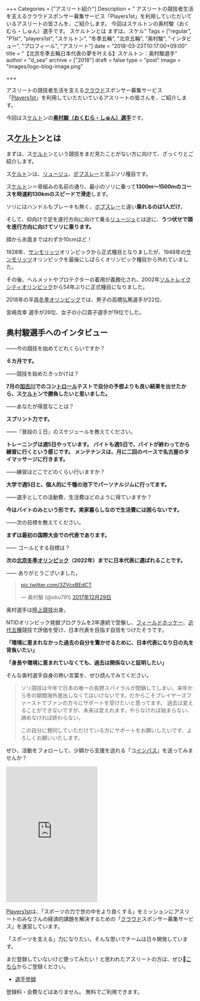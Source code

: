 +++
Categories = ["アスリート紹介"]
Description = " アスリートの競技者生活を支えるクラウドスポンサー募集サービス「Players1st」を利用していただいているアスリートの皆さんを、ご紹介します。  今回はスケルトンの奥村駿（おくむら・しゅん）選手です。  スケルトンとは  まずは、スケル"
Tags = ["regular", "P1st", "players1st", "スケルトン", "冬季五輪", "北京五輪", "奥村駿", "インタビュー", "プロフィール", "アスリート"]
date = "2018-03-23T10:17:00+09:00"
title = "【北京冬季五輪日本代表の夢を叶える】スケルトン：奥村駿選手"
author = "d_sea"
archive = ["2018"]
draft = false
type = "post"
image = "images/logo-blog-image.png"

+++

<body>
<p>アスリートの競技者生活を支える<a class="keyword" href="http://d.hatena.ne.jp/keyword/%A5%AF%A5%E9%A5%A6%A5%C9">クラウド</a>スポンサー募集サービス「<a href="https://players1.st/">Players1st</a>」を利用していただいているアスリートの皆さんを、ご紹介します。</p>




<p>今回はス<a class="keyword" href="http://d.hatena.ne.jp/keyword/%A5%B1%A5%EB%A5%C8">ケルト</a>ンの<a href="https://players1.st/okuoku7613"><strong>奥村駿（おくむら・しゅん）選手</strong></a>です。</p>




<h2>ス<a class="keyword" href="http://d.hatena.ne.jp/keyword/%A5%B1%A5%EB%A5%C8">ケルト</a>ンとは</h2>




<p>まずは、ス<a class="keyword" href="http://d.hatena.ne.jp/keyword/%A5%B1%A5%EB%A5%C8">ケルト</a>ンという競技をまだ見たことがない方に向けて、ざっくりとご紹介します。</p>




<p>ス<a class="keyword" href="http://d.hatena.ne.jp/keyword/%A5%B1%A5%EB%A5%C8">ケルト</a>ンは、<a class="keyword" href="http://d.hatena.ne.jp/keyword/%A5%EA%A5%E5%A1%BC%A5%B8%A5%E5">リュージュ</a>、<a class="keyword" href="http://d.hatena.ne.jp/keyword/%A5%DC%A5%D6%A5%B9%A5%EC%A1%BC">ボブスレー</a>と並ぶソリ種目です。</p>




<p>ス<a class="keyword" href="http://d.hatena.ne.jp/keyword/%A5%B1%A5%EB%A5%C8">ケルト</a>ン＝骨組みの名前の通り、最小のソリに乗って<strong>1300m～1500mのコースを時速約130kmのスピードで滑走</strong>します。</p>




<p>ソリにはハンドルもブレーキも無く、<a class="keyword" href="http://d.hatena.ne.jp/keyword/%A5%DC%A5%D6%A5%B9%A5%EC%A1%BC">ボブスレー</a>と違い<strong>乗れるのは1人だけ</strong>。</p>




<p>そして、仰向けで足を進行方向に向けて乗る<a class="keyword" href="http://d.hatena.ne.jp/keyword/%A5%EA%A5%E5%A1%BC%A5%B8%A5%E5">リュージュ</a>とは逆に、<strong>うつ伏せで頭を進行方向に向けてソリに乗ります。</strong></p>




<p>顔から氷面まではわずか10cmほど！</p>




<p>1928年、<a class="keyword" href="http://d.hatena.ne.jp/keyword/%A5%B5%A5%F3%A5%E2%A5%EA%A5%C3%A5%C4">サンモリッツ</a>オリンピックから正式種目となりましたが、1948年の<a class="keyword" href="http://d.hatena.ne.jp/keyword/%A5%B5%A5%F3%A5%E2%A5%EA%A5%C3%A5%C4">サンモリッツ</a>オリンピックを最後にしばらくオリンピック種目から外れていました。</p>




<p>その後、ヘルメットやプロテクターの着用が義務化され、2002年<a class="keyword" href="http://d.hatena.ne.jp/keyword/%A5%BD%A5%EB%A5%C8%A5%EC%A5%A4%A5%AF%A5%B7%A5%C6%A5%A3%A5%AA%A5%EA%A5%F3%A5%D4%A5%C3%A5%AF">ソルトレイクシティオリンピック</a>から54年ぶりに正式種目になりました。</p>




<p>2018年の平昌<a class="keyword" href="http://d.hatena.ne.jp/keyword/%C5%DF%B5%A8%A5%AA%A5%EA%A5%F3%A5%D4%A5%C3%A5%AF">冬季オリンピック</a>では、男子の高橋弘篤選手が22位、</p>




<p>宮嶋克幸 選手が26位、女子の小口貴子選手が19位でした。</p>




<h2>奥村駿選手へのインタビュー</h2>




<p>――今の競技を始めてどれくらいですか？</p>




<p><strong>６カ月です。</strong></p>




<p>――競技を始めたきっかけは？</p>




<p><strong>7月の<a class="keyword" href="http://d.hatena.ne.jp/keyword/%B2%C3%B8%C5%C0%EE">加古川</a>でのコン<a class="keyword" href="http://d.hatena.ne.jp/keyword/%A5%C8%A5%ED%A1%BC%A5%EB">トロール</a>テストで自分の予想よりも良い結果を出せたから、ス<a class="keyword" href="http://d.hatena.ne.jp/keyword/%A5%B1%A5%EB%A5%C8">ケルト</a>ンで勝負したいと思いました。</strong></p>




<p>――あなたが得意なことは？</p>




<p><strong>スプリント力です。</strong></p>




<p>――『普段の１日』のスケジュールを教えてください。</p>




<p><strong>トレーニングは週5日やっています。
バイトも週5日で、バイトが終わってから練習に行くという感じです。
メンテナンスは、月に二回のペースで名古屋のタイマッサージに行きます。</strong></p>




<p>――練習はどこでどのくらい行いますか？</p>




<p><strong>大学で週5日と、個人的に千種の池下でパーソナルジムに行ってます。</strong></p>




<p>――選手としての活動費、生活費はどのように得ていますか？</p>




<p><strong>今はバイトのみという形です。実家暮らしなので生活費には困らないです。</strong></p>




<p>――次の目標を教えてください。</p>




<p><strong>まずは最初の国際大会での代表であります。</strong></p>




<p>―― ゴールとする目標は？</p>




<p><strong>次の<a class="keyword" href="http://d.hatena.ne.jp/keyword/%CB%CC%B5%FE%C5%DF%B5%A8%A5%AA%A5%EA%A5%F3%A5%D4%A5%C3%A5%AF">北京冬季オリンピック</a>（2022年）までに日本代表に選ばれることです。</strong></p>




<p>―― ありがとうございました。</p>




<blockquote class="twitter-tweet" data-lang="ja">
<p lang="und" dir="ltr"><a href="https://t.co/3ZVcxBEdCT">pic.twitter.com/3ZVcxBEdCT</a></p>— 奥村駿 (@oku791) <a href="https://twitter.com/oku791/status/946701806523990017?ref_src=twsrc%5Etfw">2017年12月29日</a>
</blockquote>


<script async src="https://platform.twitter.com/widgets.js" charset="utf-8"></script>


<p>奥村選手は<a class="keyword" href="http://d.hatena.ne.jp/keyword/%CE%A6%BE%E5%B6%A5%B5%BB">陸上競技</a>出身。</p>




<p>NTIDオリンピック発掘プログラムを2年連続で受験し、<a class="keyword" href="http://d.hatena.ne.jp/keyword/%A5%D5%A5%A3%A1%BC%A5%EB%A5%C9%A5%DB%A5%C3%A5%B1%A1%BC">フィールドホッケー</a>、<a class="keyword" href="http://d.hatena.ne.jp/keyword/%B6%E1%C2%E5%B8%DE%BC%EF">近代五種</a>競技で評価を受け、日本代表を目指す自信をつけたそうです。</p>




<p><strong>「環境に恵まれなかった過去の自分を驚かせるために、日本代表になり日の丸を背負いたい」</strong></p>




<p><strong>「身長や環境に恵まれていなくても、過去は関係ないと証明したい」</strong></p>




<p>そんな奥村選手自身の熱い言葉を、ぜひ読んでみてください。</p>




<blockquote>
<p>ソリ競技は今年で日本の唯一の長野スパイラルが閉鎖してしまい、来年から冬の期間海外進出しなくてはいけないです。だからこそプレイヤーズファーストでファンの方々にサポートを受けたいと思ってます。
過去は変えることができないですが、未来は変えれます。やらなければ始まらない、諦めなければ終わらない。</p>
<p>この自分に賛同していただけている方にサポートをお願いしたいです、よろしくお願いいたします。</p>
</blockquote>




<p>ぜひ、活動をフォローして、少額から支援を送れる「コ<a class="keyword" href="http://d.hatena.ne.jp/keyword/%A5%A4%A5%F3%A5%D1%A5%B9">インパス</a>」を送ってみませんか？</p>




<iframe src="https://players1.st/okuoku7613/widget" width="245" height="365" frameborder="0" scrolling="no" class="widget">
</iframe>




<p><a href="https://players1.st/">Players1st</a>は、「スポーツの力で世の中をより良くする」をミッションにアスリートのみなさんの経済的課題を解決するための「<a class="keyword" href="http://d.hatena.ne.jp/keyword/%A5%AF%A5%E9%A5%A6%A5%C9">クラウド</a>スポンサー募集サービス」を運営しています。</p>




<p>「スポーツを支える」力になりたい。そんな思いでチームは日々開発しています。</p>




<p>まだ登録していないけど使ってみたい！と思われたアスリートの方は、ぜひ🔗<a href="https://players1.st/">こちら</a>からご登録ください。</p>




<ul>
<li><a href="https://players1.st/">選手登録</a></li>
</ul>


<p>登録料・会費などはありません。 無料でご利用できます。</p>

</body>
